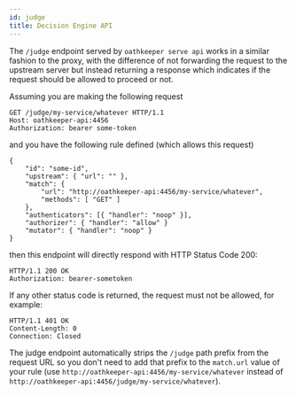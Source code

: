 ```yaml
---
id: judge
title: Decision Engine API
---
```


The `/judge` endpoint served by `oathkeeper serve api` works in a similar fashion to the proxy, with the difference
of not forwarding the request to the upstream server but instead returning a response which indicates if the request
should be allowed to proceed or not.

Assuming you are making the following request

```
GET /judge/my-service/whatever HTTP/1.1
Host: oathkeeper-api:4456
Authorization: bearer some-token
```

and you have the following rule defined (which allows this request)

```
{
    "id": "some-id",
    "upstream": { "url": "" },
    "match": {
        "url": "http://oathkeeper-api:4456/my-service/whatever",
        "methods": [ "GET" ]
    },
    "authenticators": [{ "handler": "noop" }],
    "authorizer": { "handler": "allow" }
    "mutator": { "handler": "noop" }
}
```

then this endpoint will directly respond with HTTP Status Code 200:


```
HTTP/1.1 200 OK
Authorization: bearer-sometoken
```

If any other status code is returned, the request must not be allowed, for example:

```
HTTP/1.1 401 OK
Content-Length: 0
Connection: Closed
```

The judge endpoint automatically strips the `/judge` path prefix from the request URL so you don't need to add that
prefix to the `match.url` value of your rule (use `http://oathkeeper-api:4456/my-service/whatever`
instead of `http://oathkeeper-api:4456/judge/my-service/whatever`).
